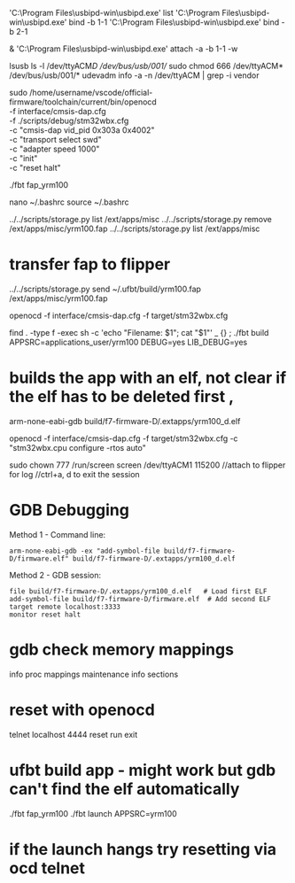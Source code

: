'C:\Program Files\usbipd-win\usbipd.exe' list
'C:\Program Files\usbipd-win\usbipd.exe' bind -b 1-1
'C:\Program Files\usbipd-win\usbipd.exe' bind -b 2-1

& 'C:\Program Files\usbipd-win\usbipd.exe' attach -a -b 1-1 -w


lsusb
 ls -l /dev/ttyACM*D /dev/bus/usb/001/*
sudo chmod 666 /dev/ttyACM* /dev/bus/usb/001/*
 udevadm info -a -n /dev/ttyACM | grep -i vendor



sudo /home/username/vscode/official-firmware/toolchain/current/bin/openocd \
    -f interface/cmsis-dap.cfg \
    -f ./scripts/debug/stm32wbx.cfg \
    -c "cmsis-dap vid_pid 0x303a 0x4002" \
    -c "transport select swd" \
    -c "adapter speed 1000" \
    -c "init" \
    -c "reset halt"


./fbt fap_yrm100


nano ~/.bashrc
source ~/.bashrc

../../scripts/storage.py list /ext/apps/misc
 ../../scripts/storage.py remove /ext/apps/misc/yrm100.fap
../../scripts/storage.py list /ext/apps/misc

# transfer fap to flipper
../../scripts/storage.py send ~/.ufbt/build/yrm100.fap /ext/apps/misc/yrm100.fap
  
   openocd -f interface/cmsis-dap.cfg -f target/stm32wbx.cfg
   
   
   find . -type f -exec sh -c 'echo "Filename: $1"; cat "$1"' _ {} \;
./fbt build APPSRC=applications_user/yrm100 DEBUG=yes LIB_DEBUG=yes
# builds the app with an elf, not clear if the elf has to be deleted first                                                                                                                                                                                                                                                                                                              , 


arm-none-eabi-gdb build/f7-firmware-D/.extapps/yrm100_d.elf

openocd   -f interface/cmsis-dap.cfg   -f target/stm32wbx.cfg   -c "stm32wbx.cpu configure -rtos auto"


sudo chown 777 /run/screen
 screen /dev/ttyACM1 115200  //attach to flipper for log 
 //ctrl+a, d to exit the session


# GDB Debugging
Method 1 - Command line:
```
arm-none-eabi-gdb -ex "add-symbol-file build/f7-firmware-D/firmware.elf" build/f7-firmware-D/.extapps/yrm100_d.elf
```

Method 2 - GDB session:
```
file build/f7-firmware-D/.extapps/yrm100_d.elf   # Load first ELF
add-symbol-file build/f7-firmware-D/firmware.elf  # Add second ELF
target remote localhost:3333
monitor reset halt
```

# gdb check memory mappings
info proc mappings
maintenance info sections



# reset with openocd
telnet localhost 4444
reset run
exit

# ufbt build app - might work but gdb can't find the elf automatically


./fbt fap_yrm100
./fbt launch APPSRC=yrm100 
# if the launch hangs try resetting via ocd telnet
